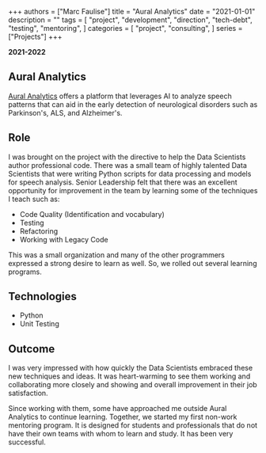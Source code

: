 +++
authors = ["Marc Faulise"]
title = "Aural Analytics"
date = "2021-01-01"
description = ""
tags = [
    "project",
    "development",
    "direction",
    "tech-debt",
    "testing",
    "mentoring",
]
categories = [
    "project",
    "consulting",
]
series = ["Projects"]
+++

**2021-2022**

## Aural Analytics

[Aural Analytics](https://auralanalytics.com/) offers a platform that 
leverages AI to analyze speech patterns that can aid in the early detection
of neurological disorders such as Parkinson's, ALS, and Alzheimer's.

## Role

I was brought on the project with the directive to help the Data Scientists
author professional code. There was a small team of highly talented
Data Scientists that were writing Python scripts for data processing and
models for speech analysis. Senior Leadership felt that there was an
excellent opportunity for improvement in the team by learning some of the
techniques I teach such as:

- Code Quality (Identification and vocabulary)
- Testing
- Refactoring
- Working with Legacy Code

This was a small organization and many of the other programmers expressed
a strong desire to learn as well. So, we rolled out several learning 
programs.

## Technologies

* Python
* Unit Testing

## Outcome

I was very impressed with how quickly the Data Scientists embraced these
new techniques and ideas. It was heart-warming to see them working and
collaborating more closely and showing and overall improvement in their
job satisfaction.

Since working with them, some have approached me outside Aural Analytics
to continue learning. Together, we started my first non-work mentoring
program. It is designed for students and professionals that do not have 
their own teams with whom to learn and study. It has been very successful.

